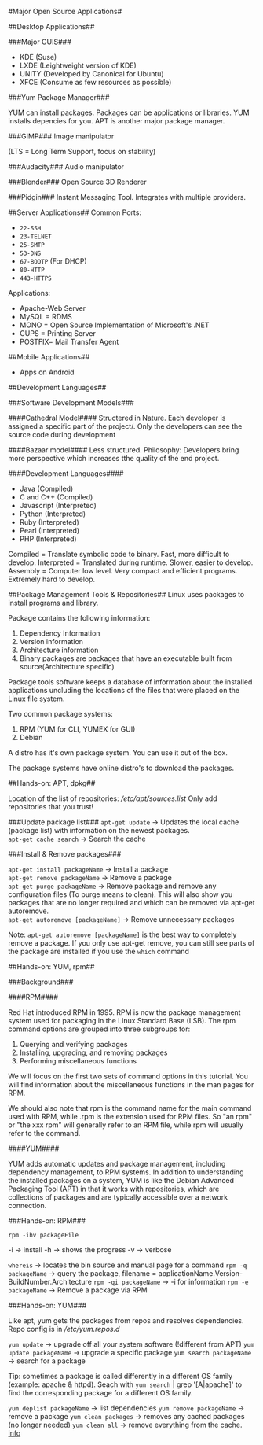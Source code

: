 #Major Open Source Applications#

##Desktop Applications##

###Major GUIS###
* KDE (Suse)
* LXDE (Leightweight version of KDE)
* UNITY (Developed by Canonical for Ubuntu)
* XFCE (Consume as few resources as possible)

###Yum Package Manager###

YUM can install packages. Packages can be applications or libraries. YUM installs depencies for you. APT is another major package manager.

###GIMP###
Image manipulator

(LTS = Long Term Support, focus on stability)

###Audacity###
Audio manipulator

###Blender###
Open Source 3D Renderer

###Pidgin###
Instant Messaging Tool. Integrates with multiple providers.

##Server Applications##
Common Ports:
* `22-SSH`
* `23-TELNET`
* `25-SMTP`
* `53-DNS`
* `67-BOOTP` (For DHCP)
* `80-HTTP`
* `443-HTTPS`

Applications:
* Apache-Web Server
* MySQL  = RDMS
* MONO   = Open Source Implementation of Microsoft's .NET
* CUPS   = Printing Server
* POSTFIX= Mail Transfer Agent

##Mobile Applications##
* Apps on Android

##Development Languages##

###Software Development Models###

####Cathedral Model####
Structered in Nature. Each developer is assigned a specific part of the project/. Only the developers can see the source code during development

####Bazaar model####
Less structured. Philosophy: Developers bring more perspective which increases tthe quality of the end project.

####Development Languages####
* Java (Compiled)
* C and C++ (Compiled)
* Javascript (Interpreted)
* Python (Interpreted)
* Ruby (Interpreted)
* Pearl (Interpreted)
* PHP (Interpreted)

Compiled    = Translate symbolic code to binary. Fast, more difficult to develop.
Interpreted = Translated during runtime. Slower, easier to develop.
Assembly    = Computer low level. Very compact and efficient programs. Extremely hard to develop.

##Package Management Tools & Repositories##
Linux uses packages to install programs and library.

Package contains the following information:

1. Dependency Information
2. Version information
3. Architecture information
4. Binary packages are packages that have an executable built from source(Architecture specific)

Package tools software keeps a database of information about the installed applications uncluding the locations of the files that were placed on the Linux file system.

Two common package systems:

1. RPM (YUM for CLI, YUMEX for GUI)
2. Debian 

A distro has it's own package system. You can use it out of the box.

The package systems have online distro's to download the packages.

##Hands-on: APT, dpkg##

Location of the list of repositories:
*/etc/apt/sources.list*
Only add repositories that you trust!

###Update package list###
`apt-get update` -> Updates the local cache (package list) with information on the newest packages.  
`apt-get cache search` -> Search the cache  

###Install & Remove packages###

`apt-get install packageName` -> Install a package  
`apt-get remove packageName` -> Remove a package  
`apt-get purge packageName` -> Remove package and remove any configuration files (To purge means to clean). This will also show you packages that are no longer required and which can be removed via apt-get autoremove.  
`apt-get autoremove [packageName]` -> Remove unnecessary packages  

Note: `apt-get autoremove [packageName]` is the best way to completely remove a package. If you only use apt-get remove, you can still see parts of the package are installed if you use the `which` command

##Hands-on: YUM, rpm##

###Background###

####RPM####

Red Hat introduced RPM in 1995. RPM is now the package management system used for packaging in the Linux Standard Base (LSB). The rpm command options are grouped into three subgroups for:

1. Querying and verifying packages
2. Installing, upgrading, and removing packages
3. Performing miscellaneous functions

We will focus on the first two sets of command options in this tutorial. You will find information about the miscellaneous functions in the man pages for RPM.

We should also note that rpm is the command name for the main command used with RPM, while .rpm is the extension used for RPM files. So "an rpm" or "the xxx rpm" will generally refer to an RPM file, while rpm will usually refer to the command.

####YUM####

YUM adds automatic updates and package management, including dependency management, to RPM systems. In addition to understanding the installed packages on a system, YUM is like the Debian Advanced Packaging Tool (APT) in that it works with repositories, which are collections of packages and are typically accessible over a network connection.

###Hands-on: RPM###

`rpm -ihv packageFile`

-i -> install
-h -> shows the progress
-v -> verbose

`whereis` -> locates the bin source and manual page for a command
`rpm -q packageName` -> query the package, filename = applicationName.Version-BuildNumber.Architecture
`rpm -qi packageName` -> -i for information
`rpm -e packageName` -> Remove a package via RPM

###Hands-on: YUM###

Like apt, yum gets the packages from repos and resolves dependencies.
Repo config is in */etc/yum.repos.d*

`yum update` -> upgrade off all your system software (!different from APT)
`yum update packageName` -> upgrade a specific package
`yum search packageName` -> search for a package

Tip: sometimes a package is called differently in a different OS family (example: apache & httpd). Seach with `yum search` | grep '[A|apache]' to find the corresponding package for a different OS family.

`yum deplist packageName` -> list dependencies
`yum remove packageName` -> remove a package
`yum clean packages` -> removes any cached packages (no longer needed)
`yum clean all` -> remove everything from the cache. [info](https://access.redhat.com/documentation/en-US/Red_Hat_Enterprise_Linux/6/html/Deployment_Guide/sec-Working_with_Yum_Cache.html#tabl-Yum-clean_options)
